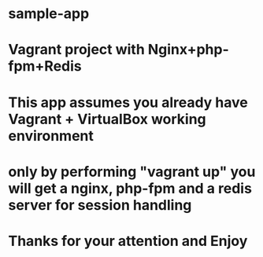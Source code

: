 # sample-app
# Vagrant project with Nginx+php-fpm+Redis

# This app assumes you already have Vagrant + VirtualBox working environment

# only by performing "vagrant up" you will get a nginx, php-fpm and a redis server for session handling

# Thanks for your attention and Enjoy
